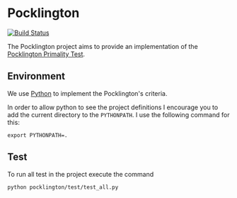 Pocklington
===========

[![Build Status](https://secure.travis-ci.org/dvberkel/pocklington.png?branch=master)](http://travis-ci.org/dvberkel/pocklington)

The Pocklington project aims to provide an implementation of the 
[Pocklington Primality Test](http://en.wikipedia.org/wiki/Pocklington_primality_test "Wikipedia on Pocklington's criteria").

Environment
-----------

We use 
[Python](http://www.python.org/ "Python's official homepage") to
implement the Pocklington's criteria.

In order to allow python to see the project definitions I encourage
you to add the current directory to the `PYTHONPATH`. I use the
following command for this:

    export PYTHONPATH=.

Test
----

To run all test in the project execute the command

    python pocklington/test/test_all.py